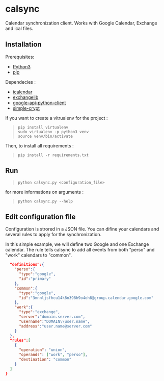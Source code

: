 # calsync
Calendar synchronization client.
Works with Google Calendar, Exchange and ical files.

## Installation

Prerequisites:
* [Python3](https://www.python.org/downloads/)
* [pip](https://pypi.python.org/pypi/pip)

Dependecies :
* [icalendar](https://github.com/collective/icalendar.git)
* [exchangelib](https://pypi.python.org/pypi/exchangelib)
* [google-api-python-client](https://developers.google.com/api-client-library/python/)
* [simple-crypt](https://pypi.python.org/pypi/simple-crypt)

If you want to create a vitrualenv for the project :
> `pip install virtualenv`  
> `sudo virtualenv -p python3 venv`  
> `source venv/bin/activate`

Then, to install all requirements : 
> `pip install -r requirements.txt`  

## Run

> `python calsync.py <configuration_file>`  

for more informations on arguments :
> `python calsync.py --help`  

## Edit configuration file

Configuration is strored in a JSON file. You can difine your calendars and several rules to apply for the synchronization.

In this simple example, we will define two Google and one Exchange calendar. The rule tells calsync to add all events from both "perso" and "work" calendars to "common".
```json
  "definitions":{
    "perso":{
      "type":"google",
      "id":"primary"
    },
    "common":{
      "type":"google",
      "id":"3mnnljsfhcu14k8n398h9o4oh8@group.calendar.google.com"
    },
    "work":{
      "type":"exchange",
      "server":"domain.server.com",
      "username":"DOMAIN\\user.name",
      "address":"user.name@server.com"
    }
  },
  "rules":[
    {
      "operation": "union",
      "operands": ["work", "perso"],
      "destination": "common"
    }
  ]
}
```

